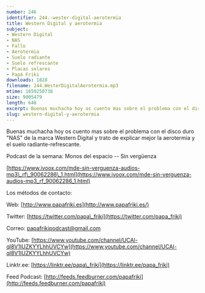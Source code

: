 ```yaml
---
number: 246
identifier: 244.-wester-digital-aerotermia
title: Western Digital y aerotermia
subject:
- Western Digital
- NAS
- Fallo
- Aerotermia
- Suelo radiante
- Suelo refrescante
- Placas solares
- Papá Friki
downloads: 1828
filename: 244.WesterDigitalAerotermia.mp3
mtime: 1659250738
size: 9005479
length: 648
excerpt: Buenas muchacha hoy os cuento mas sobre el problema con el disco duro &quot;NAS&quot; de la marca Western Digital y trato de explicar mejor la aerotermia y el suelo radiante-refrescante
slug: western-digital-y-aerotermia
---
```

Buenas muchacha hoy os cuento mas sobre el problema con el disco duro "NAS" de la marca Western Digital y trato de explicar mejor la aerotermia y el suelo radiante-refrescante.

Podcast de la semana: Monos del espacio -- Sin vergüenza

[https://www.ivoox.com/mde-sin-verguenza-audios-mp3\_rf\_90062286\_1.html](https://www.ivoox.com/mde-sin-verguenza-audios-mp3_rf_90062286_1.html)

Los métodos de contacto:

Web: [http://www.papafriki.es](http://www.papafriki.es/)

Twitter: [https://twitter.com/papa\_friki](https://twitter.com/papa_friki)

Correo: [papafrikipodcast@gmail.com](https://archive.org/details/papafrikipodast@gmail.com)

YouTube: [https://www.youtube.com/channel/UCAl-ql8V1IUZKYYLhhUVCYw](https://www.youtube.com/channel/UCAl-ql8V1IUZKYYLhhUVCYw)

Linktr.ee: [https://linktr.ee/papa\_friki](https://linktr.ee/papa_friki)

Feed Podcast: [http://feeds.feedburner.com/papafriki](http://feeds.feedburner.com/papafriki)
